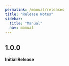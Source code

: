 ```yaml
---
permalink: /manual/releases
title: "Release Notes"
sidebar:
  title: "Manual"
  nav: manual
---
```


## 1.0.0

__Initial Release__